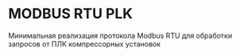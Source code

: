# MODBUS RTU PLK

Минимальная реализация протокола Modbus RTU для обработки запросов от ПЛК компрессорных установок